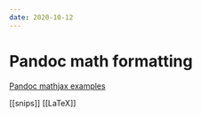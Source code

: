 ```yaml
---
date: 2020-10-12
---
```


# Pandoc math formatting

[Pandoc mathjax examples](file:///home/roc/Documents/mathMathJax.html)

[[snips]]
[[LaTeX]]
